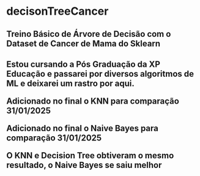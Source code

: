 # decisonTreeCancer
<h2>Treino Básico de Árvore de Decisão com o Dataset de Cancer de Mama do Sklearn<h2>
<p>Estou cursando a Pós Graduação da XP Educação e passarei por diversos algoritmos de ML e deixarei um rastro por aqui.</p>
<p> Adicionado no final o KNN para comparação 31/01/2025</p>
<p> Adicionado no final o Naive Bayes para comparação 31/01/2025</p>
<p> O KNN e Decision Tree obtiveram o mesmo resultado, o Naive Bayes se saiu melhor </p>